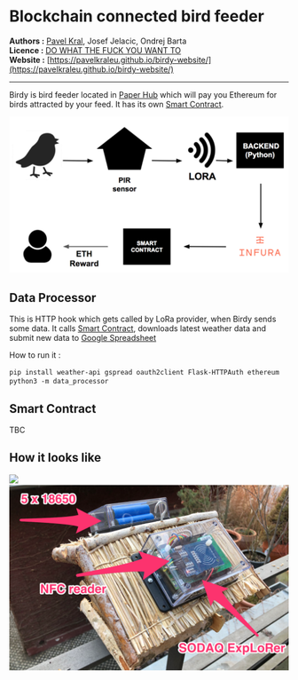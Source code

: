 # Blockchain connected bird feeder

**Authors :** [Pavel Kral](mailto:pavel@pavelkral.eu), Josef Jelacic, Ondrej Barta<br>
**Licence :** [DO WHAT THE FUCK YOU WANT TO](http://www.wtfpl.net/)<br>
**Website :** [https://pavelkraleu.github.io/birdy-website/](https://pavelkraleu.github.io/birdy-website/)<br>

<hr>

Birdy is bird feeder located in [Paper Hub](http://paperhub.cz/) which will pay you Ethereum for birds attracted by your feed.
It has its own [Smart Contract](https://kovan.etherscan.io/address/0xe55E2c3A123dc770Af42eeDF8c2abDBF1B96b618).

<img src="schema.png">

## Data Processor

This is HTTP hook which gets called by LoRa provider, when Birdy sends some data.
It calls [Smart Contract](https://kovan.etherscan.io/address/0xe55E2c3A123dc770Af42eeDF8c2abDBF1B96b618), downloads latest weather data and submit new data to [Google Spreadsheet](https://docs.google.com/spreadsheets/d/1b-I_sqDUSi4DLrNH9eQgt1vGZ0ZJme892QrYkxmm1eg/edit#gid=0)

How to run it :
```
pip install weather-api gspread oauth2client Flask-HTTPAuth ethereum
python3 -m data_processor
```

## Smart Contract

TBC

## How it looks like

<img src="pic.jpg">

<img src="top_view.png">
